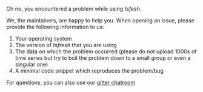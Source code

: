 Oh no, you encountered a problem while using *tsfesh*.

We, the maintainers, are happy to help you. When opening an issue, please provide the following information to us:

1. Your operating system
2. The version of *tsfresh* that you are using
3. The data on which the problem occurred (please do not upload 1000s of time series but try to boil the problem down to a small group or even a singular one)
4. A minimal code snippet which reproduces the problem/bug

For questions, you can also use our [gitter chatroom](https://gitter.im/tsfresh/)

